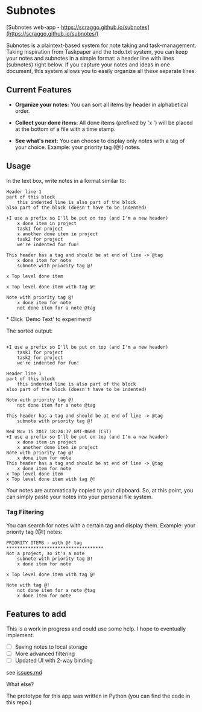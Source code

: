 # Subnotes

[Subnotes web-app - https://scraggo.github.io/subnotes](https://scraggo.github.io/subnotes/)

Subnotes is a plaintext-based system for note taking and task-management. Taking inspiration from Taskpaper and the todo.txt system, you can keep your notes and subnotes in a simple format: a header line with lines (subnotes) right below. If you capture your notes and ideas in one document, this system allows you to easily organize all these separate lines.

## Current Features
* **Organize your notes:** You can sort all items by header in alphabetical order.

* **Collect your done items:** All done items (prefixed by 'x ') will be placed at the bottom of a file with a time stamp.
* **See what's next:** You can choose to display only notes with a tag of your choice. Example: your priority tag (@!) notes.

## Usage

In the text box, write notes in a format similar to:
```
Header line 1
part of this block
    this indented line is also part of the block
also part of the block (doesn't have to be indented)

+I use a prefix so I'll be put on top (and I'm a new header)
    x done item in project
    task1 for project
    x another done item in project
    task2 for project
    we're indented for fun!

This header has a tag and should be at end of line -> @tag
    x done item for note
    subnote with priority tag @!

x Top level done item

x Top level done item with tag @!

Note with priority tag @!
    x done item for note
    not done item for a note @tag
```

\* Click 'Demo Text' to experiment!

The sorted output:
```

+I use a prefix so I'll be put on top (and I'm a new header)
    task1 for project
    task2 for project
    we're indented for fun!

Header line 1
part of this block
    this indented line is also part of the block
also part of the block (doesn't have to be indented)

Note with priority tag @!
    not done item for a note @tag

This header has a tag and should be at end of line -> @tag
    subnote with priority tag @!

Wed Nov 15 2017 18:24:17 GMT-0600 (CST)
+I use a prefix so I'll be put on top (and I'm a new header)
    x done item in project
    x another done item in project
Note with priority tag @!
    x done item for note
This header has a tag and should be at end of line -> @tag
    x done item for note
x Top level done item
x Top level done item with tag @!
```
Your notes are automatically copied to your clipboard. So, at this point, you can simply paste your notes into your personal file system.

### Tag Filtering
You can search for notes with a certain tag and display them. Example: your priority tag (@!) notes:
```
PRIORITY ITEMS - with @! tag
************************************
Not a project, so it's a note
    subnote with priority tag @!
    x done item for note

x Top level done item with tag @!

Note with tag @!
    not done item for a note @tag
    x done item for note
```

## Features to add
This is a work in progress and could use some help. I hope to eventually implement:

* [ ] Saving notes to local storage
* [ ] More advanced filtering
* [ ] Updated UI with 2-way binding

see [issues.md](https://github.com/scraggo/subnotes-python/blob/master/issues.md)

What else?

The prototype for this app was written in Python (you can find the code in this repo.)
